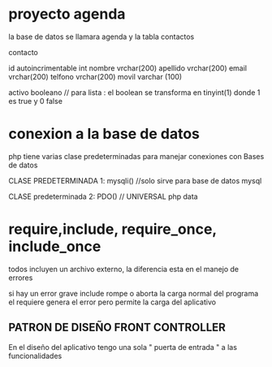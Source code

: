 # proyecto agenda

la base de datos se llamara agenda y la tabla contactos


contacto

id autoincrimentable int
nombre vrchar(200)
apellido vrchar(200)
email vrchar(200)
telfono vrchar(200)
movil varchar (100)

activo booleano // para lista : el boolean se transforma en tinyint(1) donde 1 es true y 0 false


# conexion a la base de datos

php tiene varias clase predeterminadas para manejar conexiones con Bases de datos 

CLASE PREDETERMINADA 1:  mysqli()  //solo sirve para base de datos mysql

CLASE predeterminada 2: PDO() // UNIVERSAL php data


# require,include, require_once, include_once

todos incluyen un archivo externo, la diferencia esta en el manejo de errores

si hay un error grave include rompe o aborta la carga normal del programa el requiere genera el error pero permite la carga del aplicativo

## PATRON DE DISEÑO FRONT CONTROLLER

En el diseño del aplicativo tengo una sola " puerta de entrada " a las funcionalidades


